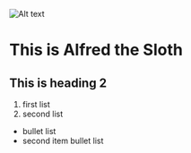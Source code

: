 ![Alt text](https://t4.ftcdn.net/jpg/06/45/44/67/360_F_645446744_YUeYhA4Sbc8xOiyaX1DBslwk51DGmue4.jpg)


# This is Alfred the Sloth
## This is heading 2
1) first list
2) second list
+ bullet list
+ second item bullet list


